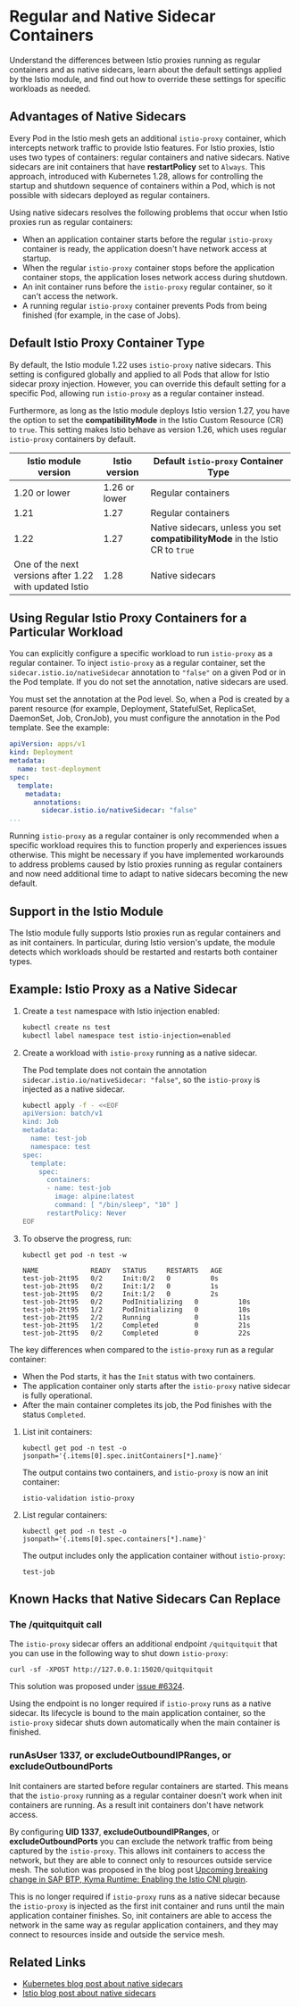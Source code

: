 # Regular and Native Sidecar Containers
Understand the differences between Istio proxies running as regular containers and as native sidecars, learn about the default settings applied by the Istio module, and find out how to override these settings for specific workloads as needed.

## Advantages of Native Sidecars

Every Pod in the Istio mesh gets an additional `istio-proxy` container, which intercepts network traffic to provide Istio features. For Istio proxies, Istio uses two types of containers: regular containers and native sidecars. Native sidecars are init containers that have **restartPolicy** set to `Always`. This approach, introduced with Kubernetes 1.28, allows for controlling the startup and shutdown sequence of containers within a Pod, which is not possible with sidecars deployed as regular containers.

Using native sidecars resolves the following problems that occur when Istio proxies run as regular containers:
- When an application container starts before the regular `istio-proxy` container is ready, the application doesn't have network access at startup.
- When the regular `istio-proxy` container stops before the application container stops, the application loses network access during shutdown.
- An init container runs before the `istio-proxy` regular container, so it can't access the network.
- A running regular `istio-proxy` container prevents Pods from being finished (for example, in the case of Jobs).

## Default Istio Proxy Container Type

By default, the Istio module 1.22 uses `istio-proxy` native sidecars. This setting is configured globally and applied to all Pods that allow for Istio sidecar proxy injection. However, you can override this default setting for a specific Pod, allowing run `istio-proxy` as a regular container instead.

Furthermore, as long as the Istio module deploys Istio version 1.27, you have the option to set the **compatibilityMode** in the Istio Custom Resource (CR) to `true`. This setting makes Istio behave as version 1.26, which uses regular `istio-proxy` containers by default.

Istio module version | Istio version | Default `istio-proxy` Container Type
---------|----------|---------
 1.20 or lower | 1.26 or lower | Regular containers
 1.21 | 1.27 | Regular containers
 1.22 | 1.27 | Native sidecars, unless you set **compatibilityMode** in the Istio CR to `true`
 One of the next versions after 1.22 with updated Istio | 1.28 | Native sidecars

## Using Regular Istio Proxy Containers for a Particular Workload

You can explicitly configure a specific workload to run `istio-proxy` as a regular  container. To inject `istio-proxy` as a regular container, set the `sidecar.istio.io/nativeSidecar` annotation to `"false"` on a given Pod or in the Pod template. If you do not set the annotation, native sidecars are used.

You must set the annotation at the Pod level. So, when a Pod is created by a parent resource (for example, Deployment, StatefulSet, ReplicaSet, DaemonSet, Job, CronJob), you must configure the annotation in the Pod template. See the example:

```yaml
apiVersion: apps/v1
kind: Deployment
metadata:
  name: test-deployment
spec:
  template:
    metadata:
      annotations:
        sidecar.istio.io/nativeSidecar: "false"
...
```

Running `istio-proxy` as a regular container is only recommended when a specific workload requires this to function properly and experiences issues otherwise. This might be necessary if you have implemented workarounds to address problems caused by Istio proxies running as regular containers and now need additional time to adapt to native sidecars becoming the new default.

## Support in the Istio Module

The Istio module fully supports Istio proxies run as regular containers and as init containers. In particular, during Istio version's update, the module detects which workloads should be restarted and restarts both container types.

## Example: Istio Proxy as a Native Sidecar

1. Create a `test` namespace with Istio injection enabled:

    ```bash
    kubectl create ns test
    kubectl label namespace test istio-injection=enabled
    ```

2. Create a workload with `istio-proxy` running as a native sidecar. 

    The Pod template does not contain the annotation `sidecar.istio.io/nativeSidecar: "false"`, so the `istio-proxy` is injected as a native sidecar.

    ```bash
    kubectl apply -f - <<EOF
    apiVersion: batch/v1
    kind: Job
    metadata:
      name: test-job
      namespace: test
    spec:
      template:
        spec:
          containers:
          - name: test-job
            image: alpine:latest
            command: [ "/bin/sleep", "10" ]
          restartPolicy: Never
    EOF
    ```

3. To observe the progress, run:
    ```
    kubectl get pod -n test -w
    ```

    ```
    NAME             READY   STATUS     RESTARTS   AGE
    test-job-2tt95   0/2     Init:0/2   0          0s
    test-job-2tt95   0/2     Init:1/2   0          1s
    test-job-2tt95   0/2     Init:1/2   0          2s
    test-job-2tt95   0/2     PodInitializing   0          10s
    test-job-2tt95   1/2     PodInitializing   0          10s
    test-job-2tt95   2/2     Running           0          11s
    test-job-2tt95   1/2     Completed         0          21s
    test-job-2tt95   0/2     Completed         0          22s
    ```

The key differences when compared to the `istio-proxy` run as a regular container:
  - When the Pod starts, it has the `Init` status with two containers.
  - The application container only starts after the `istio-proxy` native sidecar is fully operational.
  - After the main container completes its job, the Pod finishes with the status `Completed`.

1. List init containers:

    ```
    kubectl get pod -n test -o jsonpath='{.items[0].spec.initContainers[*].name}'
    ```
    The output contains two containers, and `istio-proxy` is now an init container:
    
    ```
    istio-validation istio-proxy
    ```

2. List regular containers:

    ```
    kubectl get pod -n test -o jsonpath='{.items[0].spec.containers[*].name}'
    ```

    The output includes only the application container without `istio-proxy`:

    ```
    test-job
    ```

## Known Hacks that Native Sidecars Can Replace

### The /quitquitquit call

The `istio-proxy` sidecar offers an additional endpoint `/quitquitquit` that you can use in the following way to shut down `istio-proxy`:

```
curl -sf -XPOST http://127.0.0.1:15020/quitquitquit
```
This solution was proposed under [issue #6324](https://github.com/istio/istio/issues/6324#issuecomment-533923427).

Using the endpoint is no longer required if `istio-proxy` runs as a native sidecar. Its lifecycle is bound to the main application container, so the `istio-proxy` sidecar shuts down automatically when the main container is finished.

### runAsUser 1337, or excludeOutboundIPRanges, or excludeOutboundPorts

Init containers are started before regular containers are started. This means that the `istio-proxy` running as a regular container doesn't work when init containers are running. As a result init containers don't have network access.

By configuring **UID 1337**, **excludeOutboundIPRanges**, or **excludeOutboundPorts** you can exclude the network traffic from being captured by the `istio-proxy`. This allows init containers to access the network, but they are able to connect only to resources outside service mesh. The solution was proposed in the blog post [Upcoming breaking change in SAP BTP, Kyma Runtime: Enabling the Istio CNI plugin](https://community.sap.com/t5/technology-blog-posts-by-sap/upcoming-breaking-change-in-sap-btp-kyma-runtime-enabling-the-istio-cni/ba-p/13550765).

This is no longer required if `istio-proxy` runs as a native sidecar because the `istio-proxy` is injected as the first init container and runs until the main application container finishes. So, init containers are able to access the network in the same way as regular application containers, and they may connect to resources inside and outside the service mesh.

## Related Links

- [Kubernetes blog post about native sidecars](https://kubernetes.io/blog/2023/08/25/native-sidecar-containers/)
- [Istio blog post about native sidecars](https://istio.io/latest/blog/2023/native-sidecars/)
